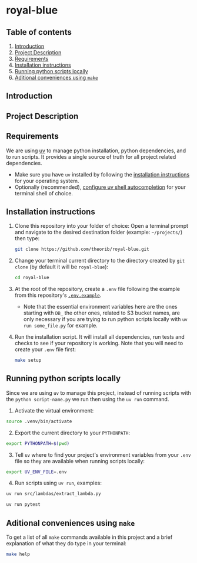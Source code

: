 # royal-blue

## Table of contents
1. [Introduction](#introduction)
2. [Project Description](#project-description)
3. [Requirements](#requirements)
4. [Installation instructions](#installation-instructions)
5. [Running python scripts locally](#running-python-scripts-locally)
6. [Aditional conveniences using `make`](#aditional-conveniences-using-make)

## Introduction

## Project Description

## Requirements
We are using [uv](https://docs.astral.sh/uv/) to manage python installation, python dependencies, and to run scripts. It provides a single source of truth for all project related dependencies. 
- Make sure you have `uv` installed by following the [installation instructions](https://docs.astral.sh/uv/getting-started/installation/) for your operating system.
- Optionally (recommended), [configure uv shell autocompletion](https://docs.astral.sh/uv/getting-started/installation/#shell-autocompletion) for your terminal shell of choice.


## Installation instructions
1. Clone this repository into your folder of choice:
    Open a terminal prompt and navigate to the desired destination folder (example: `~/projects/`) then type:
    ```bash
    git clone https://github.com/theorib/royal-blue.git
    ```
2. Change your terminal current directory to the directory created by `git clone` (by default it will be `royal-blue`):
    ```bash
    cd royal-blue
    ```
3. At the root of the repository, create a `.env` file following the example from this repository's [`.env.example`](.env).
    - Note that the essential environment variables here are the ones starting with `DB_` the other ones, related to S3 bucket names, are only necessary if you are trying to run python scripts locally with `uv run some_file.py` for example.

4. Run the installation script. It will install all dependencies, run tests and checks to see if your repository is working. Note that you will need to create your `.env` file first:
    ```bash
    make setup
    ```

## Running python scripts locally
Since we are using `uv` to manage this project, instead of running scripts with the `python script-name.py` we run then using the `uv run` command.

1. Activate the virtual environment:
```bash
source .venv/bin/activate
```

2. Export the current directory to your `PYTHONPATH`:
```bash
export PYTHONPATH=$(pwd)
```

3. Tell `uv` where to find your project's environment variables from your `.env` file so they are available when running scripts locally: 
```bash
export UV_ENV_FILE=.env  
```

4. Run scripts using `uv run`, examples:
```bash
uv run src/lambdas/extract_lambda.py
```
```bash
uv run pytest
```

## Aditional conveniences using `make`
To get a list of all `make` commands available in this project and a brief explanation of what they do type in your terminal:
```bash
make help
```